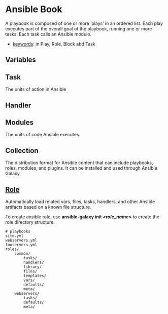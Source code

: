 # Ansible Book

A playbook is composed of one or more ‘plays’ in an ordered list. Each play executes part of the overall goal of the playbook, running one or more tasks. Each task calls an Ansible module.

- [keywords](https://docs.ansible.com/ansible/latest/reference_appendices/playbooks_keywords.html): in Play, Role, Block abd Task


## Variables

## Task
The units of action in Ansible

## Handler

## Modules
The units of code Ansible executes. 

## Collection
The distribution format for Ansible content that can include playbooks, roles, modules, and plugins. It can be installed and used through Ansible Galaxy. 

## [Role](https://docs.ansible.com/ansible/latest/user_guide/playbooks_reuse_roles.html)
Automatically load related vars, files, tasks, handlers, and other Ansible artifacts based on a known file structure.

To create ansible role, use **ansible-galaxy init _<role_name>_** to create the role directory structure.

```
# playbooks
site.yml
webservers.yml
fooservers.yml
roles/
    common/
        tasks/
        handlers/
        library/
        files/
        templates/
        vars/
        defaults/
        meta/
    webservers/
        tasks/
        defaults/
        meta/
```
